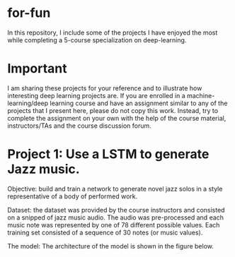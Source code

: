 # for-fun
In this repository, I include some of the projects I have enjoyed the most while completing a 5-course specialization on deep-learning. 

# Important
I am sharing these projects for your reference and to illustrate how interesting deep learning projects are. If you are enrolled in a machine-learning/deep learning course and have an assignment similar to any of the projects that I present here, please do not copy this work. Instead, try to complete the assignment on your own with the help of the course material, instructors/TAs and the course discussion forum. 

# Project 1: Use a LSTM to generate Jazz music.
Objective: build and train a network to generate novel jazz solos in a style representative of a body of performed work.

Dataset: the dataset was provided by the course instructors and consisted on a snipped of jazz music audio. The audio was pre-processed and each music note was represented by one of 78 different possible values. Each training set consisted of a sequence of 30 notes (or music values). 

The model: The architecture of the model is shown in the figure below.
